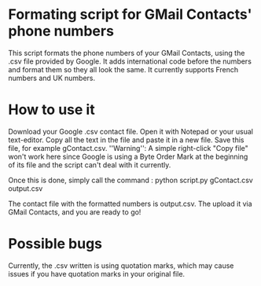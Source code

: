 Formating script for GMail Contacts' phone numbers
========================

This script formats the phone numbers of your GMail Contacts, using the .csv file provided by Google. It adds international code before the numbers and format them so they all look the same. It currently supports French numbers and UK numbers.

How to use it
=================

Download your Google .csv contact file. Open it with Notepad or your usual text-editor. Copy all the text in the file and paste it in a new file. Save this file, for example gContact.csv. ''Warning'': A simple right-click "Copy file" won't work here since Google is using a Byte Order Mark at the beginning of its file and the script can't deal with it currently.

Once this is done, simply call the command :
python script.py gContact.csv output.csv

The contact file with the formatted numbers is output.csv. The upload it via GMail Contacts, and you are ready to go!

Possible bugs
==================

Currently, the .csv written is using quotation marks, which may cause issues if you have quotation marks in your original file.